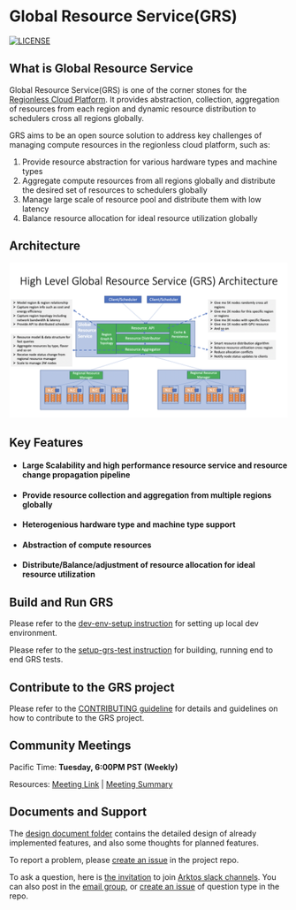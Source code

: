 # Global Resource Service(GRS)


[![LICENSE](https://img.shields.io/badge/license-apache%202.0-green)](https://github.com/CentaurusInfra/global-resource-service/blob/master/LICENSE)


## What is Global Resource Service

Global Resource Service(GRS) is one of the corner stones for the [Regionless Cloud Platform](docs/Regionless-Platform.png). It provides abstraction, collection, aggregation of resources from each region and dynamic resource distribution to schedulers cross all regions globally.

GRS aims to be an open source solution to address key challenges of managing compute resources in the regionless cloud platform, such as:
1. Provide resource abstraction for various hardware types and machine types
2. Aggregate compute resources from all regions globally and distribute the desired set of resources to schedulers globally
3. Manage large scale of resource pool and distribute them with low latency
4. Balance resource allocation for ideal resource utilization globally

## Architecture
![Architecture Diagram](docs/GRS-Architecture.png)

## Key Features

* #### Large Scalability and high performance resource service and resource change propagation pipeline
* #### Provide resource collection and aggregation from multiple regions globally
* #### Heterogenious hardware type and machine type support
* #### Abstraction of compute resources
* #### Distribute/Balance/adjustment of resource allocation for ideal resource utilization

## Build and Run GRS

Please refer to the [dev-env-setup instruction](docs/setup-guide/setup-dev-env.md) for setting up local dev environment.

Please refer to the [setup-grs-test instruction](docs/setup-guide/setup-grs-test.md) for building, running end to end GRS tests.

## Contribute to the GRS project

Please refer to the [CONTRIBUTING guideline](./CONTRIBUTING.md) for details and guidelines on how to contribute to the GRS project.

## Community Meetings 

 Pacific Time: **Tuesday, 6:00PM PST (Weekly)**

 Resources: [Meeting Link](https://futurewei.zoom.us/j/92636035970) | [Meeting Summary](https://docs.google.com/document/d/1Cwpp44pQhMZ_MQ4ebralDHCt0AZHqhSkj14kNAzA7lY/edit#)

## Documents and Support

The [design document folder](docs/design-proposals/) contains the detailed design of already implemented features, and also some thoughts for planned features.

To report a problem, please [create an issue](https://github.com/CentaurusInfra/global-resource-service/issues) in the project repo. 

To ask a question, here is [the invitation](https://join.slack.com/t/arktosworkspace/shared_invite/zt-cmak5gjq-rBxX4vX2TGMyNeU~jzAMLQ) to join [Arktos slack channels](http://arktosworkspace.slack.com/). You can also post in the [email group](https://groups.google.com/forum/#!forum/arktos-user), or [create an issue](https://github.com/CentaurusInfra/global-resource-service/issues) of question type in the repo.
